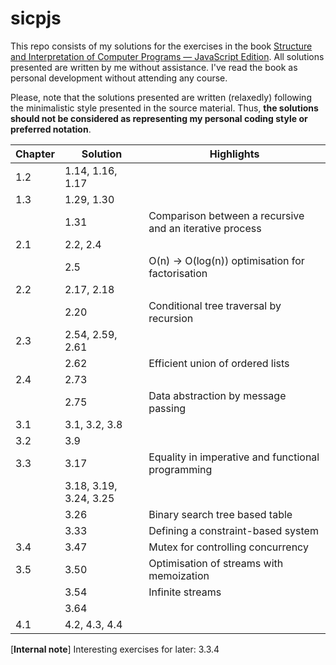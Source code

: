 # sicpjs
This repo consists of my solutions for the exercises in the book [Structure and Interpretation of Computer Programs — JavaScript Edition](https://sourceacademy.org/sicpjs/index). All solutions presented are written by me without assistance. I've read the book as personal development without attending any course.

Please, note that the solutions presented are written (relaxedly) following the minimalistic style presented in the source material. 
Thus, **the solutions should not be considered as representing my personal coding style or preferred notation**. 

|Chapter|Solution                 |Highlights
|---    |---                      |---
|1.2    |1.14, 1.16, 1.17         |
|1.3    |1.29, 1.30       
|       |1.31                     |Comparison between a recursive and an iterative process
|2.1    |2.2, 2.4       
|       |2.5                      |O(n) -> O(log(n)) optimisation for factorisation
|2.2    |2.17, 2.18       
|       |2.20                     |Conditional tree traversal by recursion
|2.3    |2.54, 2.59, 2.61
|       |2.62                     |Efficient union of ordered lists
|2.4    |2.73
|       |2.75                     |Data abstraction by message passing 
|3.1    |3.1, 3.2, 3.8
|3.2    |3.9
|3.3    |3.17                     |Equality in imperative and functional programming
|       |3.18, 3.19, 3.24, 3.25
|       |3.26                     |Binary search tree based table
|       |3.33                     |Defining a constraint-based system
|3.4    |3.47                     |Mutex for controlling concurrency
|3.5    |3.50                     |Optimisation of streams with memoization
|       |3.54                     |Infinite streams
|       |3.64
|4.1    |4.2, 4.3, 4.4

[**Internal note**] Interesting exercises for later: 3.3.4

